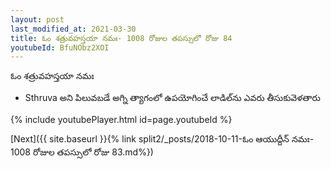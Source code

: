 ```yaml
---
layout: post
last_modified_at: 2021-03-30
title: ఓం శత్రువహస్తయా నమః- 1008 రోజుల తపస్సులో రోజు 84
youtubeId: BfuNObz2XOI
---
```

 
 
 ఓం శత్రువహస్తయా నమః  
 
 -  Sthruva అని పిలువబడే అగ్ని త్యాగంలో ఉపయోగించే లాడిల్‌ను ఎవరు తీసుకువెళతారు 
 
  
 
  
 
 
 
 
 
 


{% include youtubePlayer.html id=page.youtubeId %}
 
[Next]({{ site.baseurl }}{% link  split2/_posts/2018-10-11-ఓం ఆయుద్దీన్ నమః- 1008 రోజుల తపస్సులో రోజు 83.md%})
 
